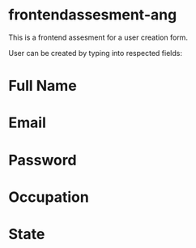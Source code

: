 # frontendassesment-ang


This is a frontend assesment for a user creation form.

User can be created by typing into respected fields:

# Full Name
# Email
# Password
# Occupation
# State

